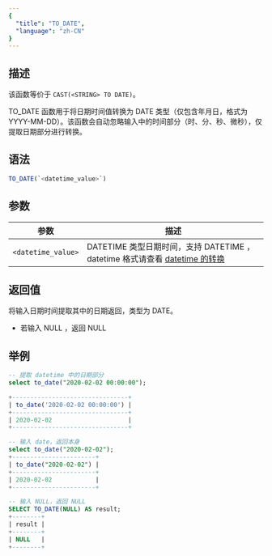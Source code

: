 ```yaml
---
{
  "title": "TO_DATE",
  "language": "zh-CN"
}
---
```


## 描述

该函数等价于 `CAST(<STRING> TO DATE)`。

TO_DATE 函数用于将日期时间值转换为 DATE 类型（仅包含年月日，格式为 YYYY-MM-DD）。该函数会自动忽略输入中的时间部分（时、分、秒、微秒），仅提取日期部分进行转换。

## 语法
```sql
TO_DATE(`<datetime_value>`)
```

## 参数
| 参数               | 描述                 |
|------------------|--------------------|
| `<datetime_value>` | DATETIME 类型日期时间，支持 DATETIME ，datetime 格式请查看 [datetime 的转换](../../../../../current/sql-manual/basic-element/sql-data-types/conversion/datetime-conversion)    |

## 返回值

将输入日期时间提取其中的日期返回，类型为 DATE。
- 若输入 NULL ，返回 NULL
## 举例

```sql
-- 提取 datetime 中的日期部分
select to_date("2020-02-02 00:00:00");

+--------------------------------+
| to_date('2020-02-02 00:00:00') |
+--------------------------------+
| 2020-02-02                     |
+--------------------------------+

-- 输入 date，返回本身
select to_date("2020-02-02");
+-----------------------+
| to_date("2020-02-02") |
+-----------------------+
| 2020-02-02            |
+-----------------------+

-- 输入 NULL，返回 NULL
SELECT TO_DATE(NULL) AS result;
+--------+
| result |
+--------+
| NULL   |
+--------+
```